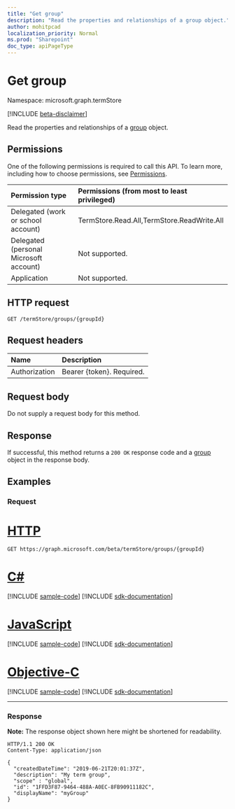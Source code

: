 ```yaml
---
title: "Get group"
description: "Read the properties and relationships of a group object."
author: mohitpcad
localization_priority: Normal
ms.prod: "Sharepoint"
doc_type: apiPageType
---
```


# Get group
Namespace: microsoft.graph.termStore

[!INCLUDE [beta-disclaimer](../../includes/beta-disclaimer.md)]

Read the properties and relationships of a [group](../resources/termstore-group.md) object.

## Permissions
One of the following permissions is required to call this API. To learn more, including how to choose permissions, see [Permissions](/graph/permissions-reference).

|Permission type|Permissions (from most to least privileged)|
|:---|:---|
|Delegated (work or school account) | TermStore.Read.All,TermStore.ReadWrite.All |
|Delegated (personal Microsoft account) | Not supported.    |
|Application | Not supported. |


## HTTP request

<!-- {
  "blockType": "ignored"
}
-->

``` http
GET /termStore/groups/{groupId}
```

## Request headers
|Name|Description|
|:---|:---|
|Authorization|Bearer {token}. Required.|

## Request body
Do not supply a request body for this method.

## Response

If successful, this method returns a `200 OK` response code and a [group](../resources/termstore-group.md) object in the response body.

## Examples

### Request

# [HTTP](#tab/http)
<!-- {
  "blockType": "request",
  "name": "get_group"
}
-->

``` http
GET https://graph.microsoft.com/beta/termStore/groups/{groupId}
```
# [C#](#tab/csharp)
[!INCLUDE [sample-code](../includes/snippets/csharp/get-group-csharp-snippets.md)]
[!INCLUDE [sdk-documentation](../includes/snippets/snippets-sdk-documentation-link.md)]

# [JavaScript](#tab/javascript)
[!INCLUDE [sample-code](../includes/snippets/javascript/get-group-javascript-snippets.md)]
[!INCLUDE [sdk-documentation](../includes/snippets/snippets-sdk-documentation-link.md)]

# [Objective-C](#tab/objc)
[!INCLUDE [sample-code](../includes/snippets/objc/get-group-objc-snippets.md)]
[!INCLUDE [sdk-documentation](../includes/snippets/snippets-sdk-documentation-link.md)]

---



### Response

**Note:** The response object shown here might be shortened for readability.

<!-- {
  "blockType": "response",
  "truncated": true,
  "@odata.type": "microsoft.graph.termStore.group"
} -->

``` http
HTTP/1.1 200 OK
Content-Type: application/json

{
  "createdDateTime": "2019-06-21T20:01:37Z",
  "description": "My term group",
  "scope" : "global",
  "id": "1FFD3F87-9464-488A-A0EC-8FB90911182C",
  "displayName": "myGroup"  
}
```

[microsoft.graph.termStore.store]: ../resources/termstore-store.md
[microsoft.graph.termStore.group]: ../resources/termstore-group.md

<!--
{
  "type": "#page.annotation",
  "description": "Get termGroup entity in termStore",
  "keywords": "term,termStore",
  "section": "documentation",
  "tocPath": "termStore/Get termGroup",
  "suppressions": [
  ]
}
-->


